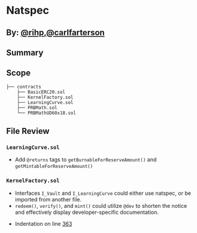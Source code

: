 # Natspec
## By: [@rihp](https://github.com/rihp),[@carlfarterson](https://github.com/carlfarterson)

## Summary


## Scope
```
├── contracts
    ├── BasicERC20.sol
    ├── KernelFactory.sol
    ├── LearningCurve.sol
    ├── PRBMath.sol
    └── PRBMathUD60x18.sol
```

## File Review
### `LearningCurve.sol`
* Add `@returns` tags to `getBurnableForReserveAmount()` and `getMintableForReserveAmount()`

### `KernelFactory.sol`
* Interfaces `I_Vault` and `I_LearningCurve` could either use natspec, or be imported from another file.
* `redeem()`, `verify()`, and `mint()` could utilize `@dev` to shorten the notice and effectively display developer-specific documentation.

- Indentation on line [363](https://github.com/kernel-community/learning-curve/blob/61fea3584a920b33dab3753dd08cea1872284bdd/contracts/KernelFactory.sol#L363)
